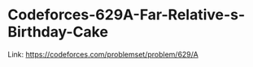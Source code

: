 # Codeforces-629A-Far-Relative-s-Birthday-Cake
Link: https://codeforces.com/problemset/problem/629/A

